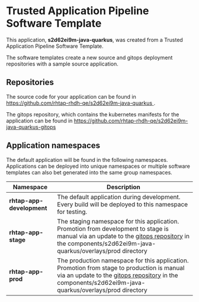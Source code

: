 # Trusted Application Pipeline Software Template

This application, **s2d62ei9m-java-quarkus**, was created from a Trusted Application Pipeline Software Template.

The software templates create a new source and gitops deployment repositories with a sample source application. 

## Repositories

The source code for your application can be found in [https://github.com/rhtap-rhdh-qe/s2d62ei9m-java-quarkus ](https://github.com/rhtap-rhdh-qe/s2d62ei9m-java-quarkus ).
 
The gitops repository, which contains the kubernetes manifests for the application can be found in 
[https://github.com/rhtap-rhdh-qe/s2d62ei9m-java-quarkus-gitops ](https://github.com/rhtap-rhdh-qe/s2d62ei9m-java-quarkus-gitops ) 

## Application namespaces 

The default application will be found in the following namespaces. Applications can be deployed into unique namespaces or multiple software templates can also bet generated into the same group namespaces.  

|  Namespace   |  Description   |  
| -------- | -------- |   
| **rhtap-app-development** | The default application during development. Every build will be deployed to this namespace for testing. | 
| **rhtap-app-stage** | The staging namespace for this application. Promotion from development to stage is manual via an update to the [gitops repository](https://github.com/rhtap-rhdh-qe/s2d62ei9m-java-quarkus-gitops ) in the components/s2d62ei9m-java-quarkus/overlays/prod directory |  
| **rhtap-app-prod** | The production namespace for this application. Promotion from stage to production is manual via an update to the [gitops repository](https://github.com/rhtap-rhdh-qe/s2d62ei9m-java-quarkus-gitops ) in the components/s2d62ei9m-java-quarkus/overlays/prod directory | 
